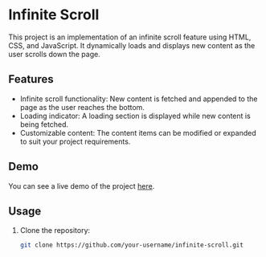 # Infinite Scroll

This project is an implementation of an infinite scroll feature using HTML, CSS, and JavaScript. It dynamically loads and displays new content as the user scrolls down the page.

## Features

- Infinite scroll functionality: New content is fetched and appended to the page as the user reaches the bottom.
- Loading indicator: A loading section is displayed while new content is being fetched.
- Customizable content: The content items can be modified or expanded to suit your project requirements.

## Demo

You can see a live demo of the project [here]([[https://link.com](https://levannamicheishvili.github.io/InfiniteScroll/)](https://levannamicheishvili.github.io/InfiniteScroll/)).

## Usage

1. Clone the repository:

   ```bash
   git clone https://github.com/your-username/infinite-scroll.git
